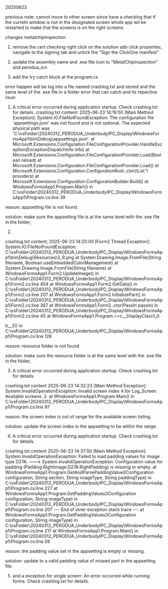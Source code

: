 20250623

previous note:
cannot move to other screen since have a checking that if the curretn window is not in the designated screen whole app wil be restarted to make that the screens is on the right screens.

changes 
metalchipinspection
1. remove the cert checking
right click on the solution adn click properties, navigate to the signing tab and untick the "Sign the ClickOne manifest"

2. update the assembly name and .exe file icon to "MetalChipInspection" and perodua_ico

3. add the try catch block at the program.cs

error happen will be log into a file named crashlog.txt and stored and the same level of the .exe file in a folder
error that can catch and its repective iisue:

1. A critical error occurred during application startup. Check crashlog.txt for details.
crashlog.txt content:
2025-06-23 14:19:50 [Main Method Exception]:
System.IO.FileNotFoundException: The configuration file 'appsettings.json' was not found and is not optional. The expected physical path was 'C:\vsFolder\20240312_PERODUA_UnderbodyIPC_Display\WindowsFormsApp1\bin\Debug\appsettings.json'.
   at Microsoft.Extensions.Configuration.FileConfigurationProvider.HandleException(ExceptionDispatchInfo info)
   at Microsoft.Extensions.Configuration.FileConfigurationProvider.Load(Boolean reload)
   at Microsoft.Extensions.Configuration.FileConfigurationProvider.Load()
   at Microsoft.Extensions.Configuration.ConfigurationRoot..ctor(IList`1 providers)
   at Microsoft.Extensions.Configuration.ConfigurationBuilder.Build()
   at WindowsFormsApp1.Program.Main() in C:\vsFolder\20240312_PERODUA_UnderbodyIPC_Display\WindowsFormsApp1\Program.cs:line 39
   
reason:
appsetting file is not found.

solution:
make sure the appsetting file is at the same level with the .exe file in the folder,

2. 
crashlog.txt content;
2025-06-23 14:25:00 [Form2 Thread Exception]:
System.IO.FileNotFoundException: C:\vsFolder\20240312_PERODUA_UnderbodyIPC_Display\WindowsFormsApp1\bin\Debug\Resources\3_R.png
   at System.Drawing.Image.FromFile(String filename, Boolean useEmbeddedColorManagement)
   at System.Drawing.Image.FromFile(String filename)
   at WindowsFormsApp1.Form2.UpdateImage() in C:\vsFolder\20240312_PERODUA_UnderbodyIPC_Display\WindowsFormsApp1\Form2.cs:line 454
   at WindowsFormsApp1.Form2.GetData() in C:\vsFolder\20240312_PERODUA_UnderbodyIPC_Display\WindowsFormsApp1\Form2.cs:line 207
   at WindowsFormsApp1.Form2.InitializePart() in C:\vsFolder\20240312_PERODUA_UnderbodyIPC_Display\WindowsFormsApp1\Form2.cs:line 367
   at WindowsFormsApp1.Form2..ctor(PassIn passin) in C:\vsFolder\20240312_PERODUA_UnderbodyIPC_Display\WindowsFormsApp1\Form2.cs:line 45
   at WindowsFormsApp1.Program.<>c__DisplayClass1_0.<Main>b__3() in C:\vsFolder\20240312_PERODUA_UnderbodyIPC_Display\WindowsFormsApp1\Program.cs:line 128
   
reason:
resource folder is not found

solution:
make sure the resource folder is at the same level with the .exe file in the folder,


3. A critical error occurred during application startup. Check crashlog.txt for details.

crashlog.txt content
2025-06-23 14:32:23 [Main Method Exception]:
System.InvalidOperationException: Invalid screen index 4 for Log_Screen. Available screens: 2.
   at WindowsFormsApp1.Program.Main() in C:\vsFolder\20240312_PERODUA_UnderbodyIPC_Display\WindowsFormsApp1\Program.cs:line 97

reason:
the screen index is out of range for the available screen listing.

solution:
update the screen index in the appsetting to be within the range.

4. A critical error occurred during application startup. Check crashlog.txt for details.

crashlog.txt content
2025-06-23 14:37:50 [Main Method Exception]:
System.InvalidOperationException: Failed to load padding values for image type D27A. ---> System.InvalidOperationException: Configuration value for padding (Padding:RightImage:D27A:RightPadding) is missing or empty.
   at WindowsFormsApp1.Program.GetAndParsePaddingValue(IConfiguration configuration, String section, String imageType, String paddingType) in C:\vsFolder\20240312_PERODUA_UnderbodyIPC_Display\WindowsFormsApp1\Program.cs:line 227
   at WindowsFormsApp1.Program.GetPaddingValues(IConfiguration configuration, String imageType) in C:\vsFolder\20240312_PERODUA_UnderbodyIPC_Display\WindowsFormsApp1\Program.cs:line 207
   --- End of inner exception stack trace ---
   at WindowsFormsApp1.Program.GetPaddingValues(IConfiguration configuration, String imageType) in C:\vsFolder\20240312_PERODUA_UnderbodyIPC_Display\WindowsFormsApp1\Program.cs:line 217
   at WindowsFormsApp1.Program.Main() in C:\vsFolder\20240312_PERODUA_UnderbodyIPC_Display\WindowsFormsApp1\Program.cs:line 59

reason:
the padding value set in the appsetting is empty or missing.

solution:
update to a valid padding value of missed part in the appsetting file.

5. and a exception for single screen:
An error occurred while running forms. Check crashlog.txt for details.
